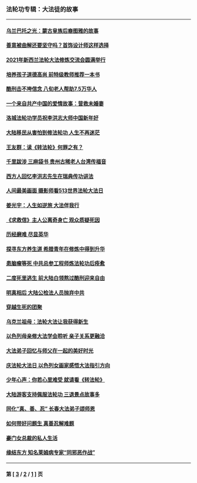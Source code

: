 ### 法轮功专辑：大法徒的故事
---
#### [乌兰巴托之光：蒙古皇族后裔图雅的故事](../../pages/nf1147481/n13155759.md?10040430) 
#### [善意被曲解还要坚守吗？首饰设计师这样选择](../../pages/nf1147481/n13077575.md?10040430) 
#### [2021年新西兰法轮大法修炼交流会圆满举行](../../pages/nf1147481/n13033149.md?10040430) 
#### [培养孩子道德高尚 前特级教师推荐一本书](../../pages/nf1147481/n12938640.md?10040430) 
#### [酷刑击不垮信念 八旬老人帮助7.5万华人](../../pages/nf1147481/n12880712.md?10040430) 
#### [一个来自共产中国的爱情故事：营救未婚妻](../../pages/nf1147481/n12778386.md?10040430) 
#### [洛城法轮功学员祝李洪志大师中国新年好](../../pages/nf1147481/n12724685.md?10040430) 
#### [大陆移民从害怕到修法轮功 人生不再迷茫](../../pages/nf1147481/n12414325.md?10040430) 
#### [王友群：读《转法轮》何罪之有？](../../pages/nf1147481/n12408647.md?10040430) 
#### [千里跋涉 三麻袋书 贵州古稀老人台湾传福音](../../pages/nf1147481/n12198750.md?10040430) 
#### [西方人回忆李洪志先生在瑞典传功讲法](../../pages/nf1147481/n12099607.md?10040430) 
#### [人间最美画面 摄影师看513世界法轮大法日](../../pages/nf1147481/n12094118.md?10040430) 
#### [姜光宇：人生如逆旅 大法伴我行](../../pages/nf1147481/n12088664.md?10040430) 
#### [《求救信》主人公离奇身亡 观众质疑死因](../../pages/nf1147481/n11845215.md?10040430) 
#### [历经磨难 尽显英华](../../pages/nf1147481/n11723297.md?10040430) 
#### [探寻东方养生道 希腊青年在修炼中得到升华](../../pages/nf1147481/n11494502.md?10040430) 
#### [患脑瘤等死 中共总参工程师炼法轮功后痊愈](../../pages/nf1147481/n11466682.md?10040430) 
#### [二度死里逃生 前大陆白领熬过酷刑迎来自由](../../pages/nf1147481/n11368594.md?10040430) 
#### [明真相后 大陆公检法人员抛弃中共](../../pages/nf1147481/n11358618.md?10040430) 
#### [穿越生死的团聚](../../pages/nf1147481/n11258922.md?10040430) 
#### [乌克兰祖母：法轮大法让我获得新生](../../pages/nf1147481/n11269457.md?10040430) 
#### [以色列母亲修大法学会聆听 亲子关系更融洽](../../pages/nf1147481/n11268195.md?10040430) 
#### [大法弟子回忆与师父在一起的美好时光](../../pages/nf1147481/n11267759.md?10040430) 
#### [庆法轮大法日 以色列女画家感悟大法指引方向](../../pages/nf1147481/n11267735.md?10040430) 
#### [少年心声：你若心里难受 就请看《转法轮》](../../pages/nf1147481/n11267496.md?10040430) 
#### [大陆游客支持佩服法轮功 三退景点故事多](../../pages/nf1147481/n11267378.md?10040430) 
#### [同化“真、善、忍” 长春大法弟子颂师恩](../../pages/nf1147481/n11266497.md?10040430) 
#### [如何带好问题生 真善忍解难题](../../pages/nf1147481/n11243655.md?10040430) 
#### [豪门女总裁的私人生活](../../pages/nf1147481/n10127794.md?10040430) 
#### [缘结东方 知名莱姆病专家“同邪恶作战”](../../pages/nf1147481/n10682468.md?10040430) 

---
#### 第 [ [3](./3.md?10040430) / [2](./2.md?10040430) / [1](./1.md?10040430) ] 页
